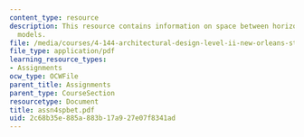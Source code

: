 ```yaml
---
content_type: resource
description: This resource contains information on space between horizontals and verticals
  models.
file: /media/courses/4-144-architectural-design-level-ii-new-orleans-studio-spring-2006/2c68b35e885a883b17a927e07f8341ad_assn4spbet.pdf
file_type: application/pdf
learning_resource_types:
- Assignments
ocw_type: OCWFile
parent_title: Assignments
parent_type: CourseSection
resourcetype: Document
title: assn4spbet.pdf
uid: 2c68b35e-885a-883b-17a9-27e07f8341ad
---
```

